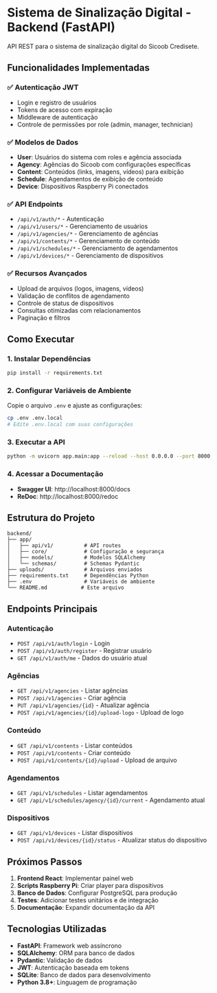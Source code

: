 # Sistema de Sinalização Digital - Backend (FastAPI)

API REST para o sistema de sinalização digital do Sicoob Credisete.

## Funcionalidades Implementadas

### ✅ Autenticação JWT
- Login e registro de usuários
- Tokens de acesso com expiração
- Middleware de autenticação
- Controle de permissões por role (admin, manager, technician)

### ✅ Modelos de Dados
- **User**: Usuários do sistema com roles e agência associada
- **Agency**: Agências do Sicoob com configurações específicas
- **Content**: Conteúdos (links, imagens, vídeos) para exibição
- **Schedule**: Agendamentos de exibição de conteúdo
- **Device**: Dispositivos Raspberry Pi conectados

### ✅ API Endpoints
- `/api/v1/auth/*` - Autenticação
- `/api/v1/users/*` - Gerenciamento de usuários
- `/api/v1/agencies/*` - Gerenciamento de agências
- `/api/v1/contents/*` - Gerenciamento de conteúdo
- `/api/v1/schedules/*` - Gerenciamento de agendamentos
- `/api/v1/devices/*` - Gerenciamento de dispositivos

### ✅ Recursos Avançados
- Upload de arquivos (logos, imagens, vídeos)
- Validação de conflitos de agendamento
- Controle de status de dispositivos
- Consultas otimizadas com relacionamentos
- Paginação e filtros

## Como Executar

### 1. Instalar Dependências
```bash
pip install -r requirements.txt
```

### 2. Configurar Variáveis de Ambiente
Copie o arquivo `.env` e ajuste as configurações:
```bash
cp .env .env.local
# Edite .env.local com suas configurações
```

### 3. Executar a API
```bash
python -m uvicorn app.main:app --reload --host 0.0.0.0 --port 8000
```

### 4. Acessar a Documentação
- **Swagger UI**: http://localhost:8000/docs
- **ReDoc**: http://localhost:8000/redoc

## Estrutura do Projeto

```
backend/
├── app/
│   ├── api/v1/          # API routes
│   ├── core/            # Configuração e segurança
│   ├── models/          # Modelos SQLAlchemy
│   └── schemas/         # Schemas Pydantic
├── uploads/             # Arquivos enviados
├── requirements.txt     # Dependências Python
├── .env                 # Variáveis de ambiente
└── README.md           # Este arquivo
```

## Endpoints Principais

### Autenticação
- `POST /api/v1/auth/login` - Login
- `POST /api/v1/auth/register` - Registrar usuário
- `GET /api/v1/auth/me` - Dados do usuário atual

### Agências
- `GET /api/v1/agencies` - Listar agências
- `POST /api/v1/agencies` - Criar agência
- `PUT /api/v1/agencies/{id}` - Atualizar agência
- `POST /api/v1/agencies/{id}/upload-logo` - Upload de logo

### Conteúdo
- `GET /api/v1/contents` - Listar conteúdos
- `POST /api/v1/contents` - Criar conteúdo
- `POST /api/v1/contents/{id}/upload` - Upload de arquivo

### Agendamentos
- `GET /api/v1/schedules` - Listar agendamentos
- `GET /api/v1/schedules/agency/{id}/current` - Agendamento atual

### Dispositivos
- `GET /api/v1/devices` - Listar dispositivos
- `POST /api/v1/devices/{id}/status` - Atualizar status do dispositivo

## Próximos Passos

1. **Frontend React**: Implementar painel web
2. **Scripts Raspberry Pi**: Criar player para dispositivos
3. **Banco de Dados**: Configurar PostgreSQL para produção
4. **Testes**: Adicionar testes unitários e de integração
5. **Documentação**: Expandir documentação da API

## Tecnologias Utilizadas

- **FastAPI**: Framework web assíncrono
- **SQLAlchemy**: ORM para banco de dados
- **Pydantic**: Validação de dados
- **JWT**: Autenticação baseada em tokens
- **SQLite**: Banco de dados para desenvolvimento
- **Python 3.8+**: Linguagem de programação
